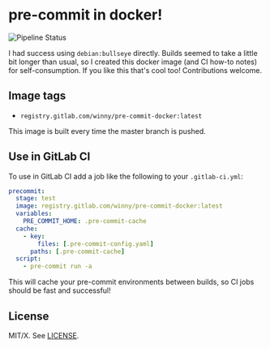 # pre-commit in docker!

![Pipeline Status](https://gitlab.com/winny/pre-commit-docker/badges/master/pipeline.svg)

I had success using `debian:bullseye` directly.  Builds seemed to take a little
bit longer than usual, so I created this docker image (and CI how-to notes) for
self-consumption.  If you like this that's cool too!  Contributions welcome.

## Image tags

- `registry.gitlab.com/winny/pre-commit-docker:latest`

This image is built every time the master branch is pushed.

## Use in GitLab CI

To use in GitLab CI add a job like the following to your `.gitlab-ci.yml`:

```yaml
precommit:
  stage: test
  image: registry.gitlab.com/winny/pre-commit-docker:latest
  variables:
    PRE_COMMIT_HOME: .pre-commit-cache
  cache:
    - key:
        files: [.pre-commit-config.yaml]
      paths: [.pre-commit-cache]
  script:
    - pre-commit run -a
```

This will cache your pre-commit environments between builds, so CI jobs should
be fast and successful!

## License

MIT/X.  See [LICENSE](LICENSE).

